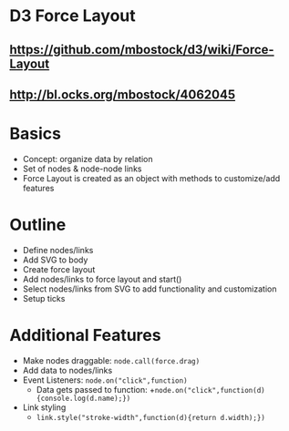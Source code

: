 # D3 Force Layout #
## https://github.com/mbostock/d3/wiki/Force-Layout ##
## http://bl.ocks.org/mbostock/4062045 ##


# Basics #

+ Concept: organize data by relation
+ Set of nodes & node-node links
+ Force Layout is created as an object with methods to customize/add features

# Outline #

+ Define nodes/links
+ Add SVG to body
+ Create force layout
+ Add nodes/links to force layout and start()
+ Select nodes/links from SVG to add functionality and customization
+ Setup ticks

# Additional Features #

+ Make nodes draggable: `node.call(force.drag)` 
+ Add data to nodes/links
+ Event Listeners: `node.on("click",function)`
  + Data gets passed to function:
  +`node.on("click",function(d){console.log(d.name);})`
+ Link styling
  + `link.style("stroke-width",function(d){return d.width);})`

















